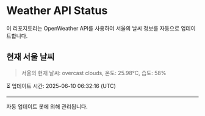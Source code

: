 
# Weather API Status

이 리포지토리는 OpenWeather API를 사용하여 서울의 날씨 정보를 자동으로 업데이트합니다.

## 현재 서울 날씨
> 서울의 현재 날씨: overcast clouds, 온도: 25.98°C, 습도: 58%

⏳ 업데이트 시간: 2025-06-10 06:32:16 (UTC)

---
자동 업데이트 봇에 의해 관리됩니다.
